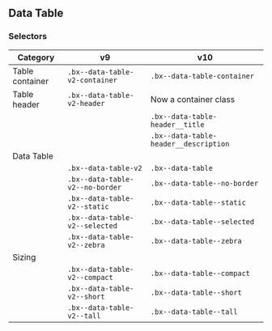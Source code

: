 ## Data Table

### Selectors

| Category        | v9                              | v10                                   |
| --------------- | ------------------------------- | ------------------------------------- |
| Table container | `.bx--data-table-v2-container`  | `.bx--data-table-container`           |
| Table header    | `.bx--data-table-v2-header`     | Now a container class                 |
|                 |                                 | `.bx--data-table-header__title`       |
|                 |                                 | `.bx--data-table-header__description` |
| Data Table      |                                 |                                       |
|                 | `.bx--data-table-v2`            | `.bx--data-table`                     |
|                 | `.bx--data-table-v2--no-border` | `.bx--data-table--no-border`          |
|                 | `.bx--data-table-v2--static`    | `.bx--data-table--static`             |
|                 | `.bx--data-table-v2--selected`  | `.bx--data-table--selected`           |
|                 | `.bx--data-table-v2--zebra`     | `.bx--data-table--zebra`              |
| Sizing          |                                 |                                       |
|                 | `.bx--data-table-v2--compact`   | `.bx--data-table--compact`            |
|                 | `.bx--data-table-v2--short`     | `.bx--data-table--short`              |
|                 | `.bx--data-table-v2--tall`      | `.bx--data-table--tall`               |
